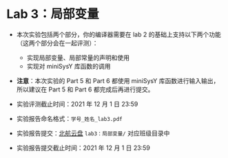 # Lab 3：局部变量

- 本次实验包括两个部分，你的编译器需要在 lab 2 的基础上支持以下两个功能（这两个部分会在一起评测）：
  - 实现局部变量、局部常量的声明和使用
  - 实现对 miniSysY 库函数的调用
- **注意**：本次实验的 Part 5 和 Part 6 都使用 miniSysY 库函数进行输入输出，所以建议在 Part 5 和 Part 6 都完成后再进行提交。

- 实验评测截止时间：2021 年 12 月 1 日 23:59
- 实验报告命名格式：`学号_姓名_lab3.pdf`
- 实验报告提交：[北航云盘](https://bhpan.buaa.edu.cn:443/link/413EA0802B7A7627A6B5112531C40772) `lab3：局部变量/` 对应班级目录中
- 实验报告提交截止时间：2021 年 12 月 1 日 23:59